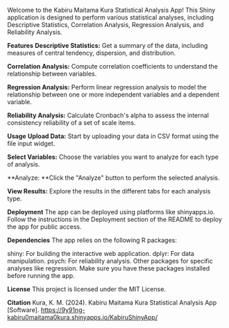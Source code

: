 Welcome to the Kabiru Maitama Kura Statistical Analysis App! This Shiny application is designed to perform various statistical analyses, including Descriptive Statistics, Correlation Analysis, Regression Analysis, and Reliability Analysis.

**Features**
**Descriptive Statistics:** Get a summary of the data, including measures of central tendency, dispersion, and distribution.

**Correlation Analysis:** Compute correlation coefficients to understand the relationship between variables.

**Regression Analysis:** Perform linear regression analysis to model the relationship between one or more independent variables and a dependent variable.

**Reliability Analysis:** Calculate Cronbach's alpha to assess the internal consistency reliability of a set of scale items.

**Usage**
**Upload Data:** Start by uploading your data in CSV format using the file input widget.

**Select Variables:** Choose the variables you want to analyze for each type of analysis.

**Analyze: **Click the "Analyze" button to perform the selected analysis.

**View Results:** Explore the results in the different tabs for each analysis type.

**Deployment**
The app can be deployed using platforms like shinyapps.io. Follow the instructions in the Deployment section of the README to deploy the app for public access.

**Dependencies**
The app relies on the following R packages:

shiny: For building the interactive web application.
dplyr: For data manipulation.
psych: For reliability analysis.
Other packages for specific analyses like regression.
Make sure you have these packages installed before running the app.

**License**
This project is licensed under the MIT License.

**Citation**
Kura, K. M. (2024). Kabiru Maitama Kura Statistical Analysis App [Software]. https://9y91ng-kabiru0maitama0kura.shinyapps.io/KabiruShinyApp/
